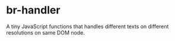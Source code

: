 # br-handler
A tiny JavaScript functions that handles different texts on different resolutions on same DOM node.  
